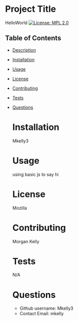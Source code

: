 

  # Project Title
  HelloWorld
  [![License: MPL 2.0](https://img.shields.io/badge/License-MPL_2.0-brightgreen.svg)](https://opensource.org/licenses/MPL-2.0)

 
## Table of Contents
- [Description](#description)
- [Installation](#installation)
- [Usage](#usage)
- [License](#license)
- [Contributing](#contributing)
- [Tests](#tests)
- [Questions](#questions)


  # Installation
  Mkelly3

  # Usage
  using basic js to say hi

  # License
  Mozilla

  # Contributing

  Morgan Kelly

  # Tests
  N/A

  # Questions

  * Github username: Mkelly3
  * Contact Email: mkelly


